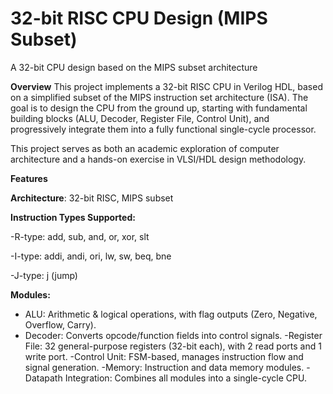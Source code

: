 # 32-bit RISC CPU Design (MIPS Subset)
A 32-bit CPU design based on the MIPS subset architecture

**Overview**
This project implements a 32-bit RISC CPU in Verilog HDL, based on a simplified subset of the MIPS instruction set architecture (ISA). The goal is to design the CPU from the ground up, starting with fundamental building blocks (ALU, Decoder, Register File, Control Unit), and progressively integrate them into a fully functional single-cycle processor.

This project serves as both an academic exploration of computer architecture and a hands-on exercise in VLSI/HDL design methodology.

**Features**

**Architecture**: 32-bit RISC, MIPS subset

**Instruction Types Supported:**

-R-type: add, sub, and, or, xor, slt

-I-type: addi, andi, ori, lw, sw, beq, bne

-J-type: j (jump)

**Modules:**

- ALU: Arithmetic & logical operations, with flag outputs (Zero, Negative, Overflow, Carry).
- Decoder: Converts opcode/function fields into control signals.
-Register File: 32 general-purpose registers (32-bit each), with 2 read ports and 1 write port.
-Control Unit: FSM-based, manages instruction flow and signal generation.
-Memory: Instruction and data memory modules.
-Datapath Integration: Combines all modules into a single-cycle CPU.
